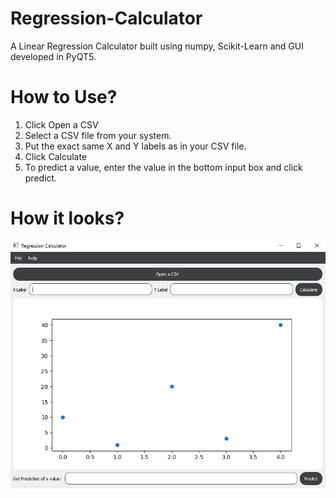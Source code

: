 # Regression-Calculator
A Linear Regression Calculator built using numpy, Scikit-Learn and GUI developed in PyQT5.

# How to Use?
<ol>
<li>Click Open a CSV</li>
<li>Select a CSV file from your system.</li>
<li>Put the exact same X and Y labels as in your CSV file.</li>
<li>Click Calculate</li>
<li>To predict a value, enter the value in the bottom input box and click predict.</li>
</ol>

# How it looks?

<img src="https://github.com/Nabeegh-Ahmed/Regression-Calculator/blob/master/calculator.PNG">
